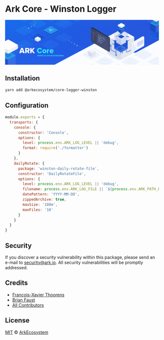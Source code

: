 # Ark Core - Winston Logger

<p align="center">
    <img src="../../banner.png" />
</p>

## Installation

```bash
yarn add @arkecosystem/core-logger-winston
```

## Configuration

```js
module.exports = {
  transports: {
    console: {
      constructor: 'Console',
      options: {
        level: process.env.ARK_LOG_LEVEL || 'debug',
        format: require('./formatter')
      }
    },
    dailyRotate: {
      package: 'winston-daily-rotate-file',
      constructor: 'DailyRotateFile',
      options: {
        level: process.env.ARK_LOG_LEVEL || 'debug',
        filename: process.env.ARK_LOG_FILE || `${process.env.ARK_PATH_DATA}/logs/core/${process.env.ARK_NETWORK_NAME}/current.log`,
        datePattern: 'YYYY-MM-DD',
        zippedArchive: true,
        maxSize: '100m',
        maxFiles: '10'
      }
    }
  }
}
```

## Security

If you discover a security vulnerability within this package, please send an e-mail to security@ark.io. All security vulnerabilities will be promptly addressed.

## Credits

- [François-Xavier Thoorens](https://github.com/fix)
- [Brian Faust](https://github.com/faustbrian)
- [All Contributors](../../../../contributors)

## License

[MIT](LICENSE) © [ArkEcosystem](https://ark.io)
